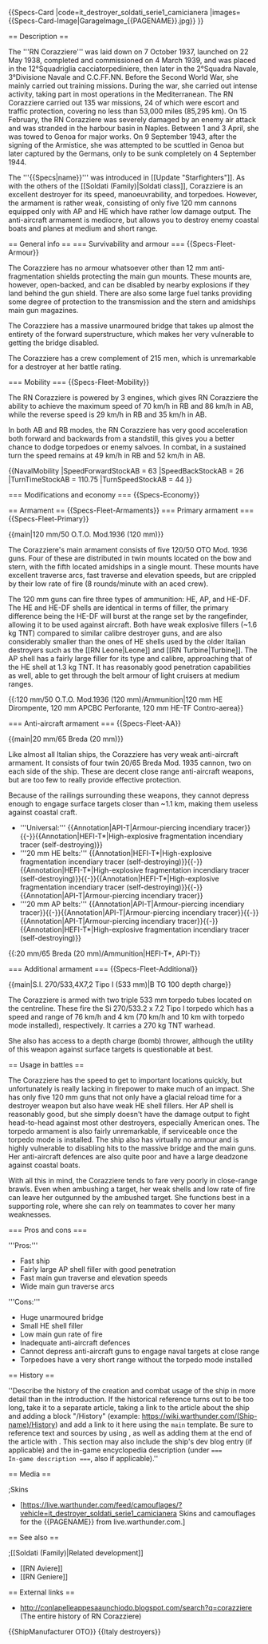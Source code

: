 {{Specs-Card
|code=it_destroyer_soldati_serie1_camicianera
|images={{Specs-Card-Image|GarageImage_{{PAGENAME}}.jpg}}
}}

== Description ==
<!-- ''In the first part of the description, cover the history of the ship's creation and military application. In the second part, tell the reader about using this ship in the game. Add a screenshot: if a beginner player has a hard time remembering vehicles by name, a picture will help them identify the ship in question.'' -->
The '''RN Corazziere''' was laid down on 7 October 1937, launched on 22 May 1938, completed and commissioned on 4 March 1939, and was placed in the 12°Squadriglia cacciatorpediniere, then later in the 2°Squadra Navale, 3°Divisione Navale and C.C.FF.NN. Before the Second World War, she mainly carried out training missions. During the war, she carried out intense activity, taking part in most operations in the Mediterranean. The RN Corazziere carried out 135 war missions, 24 of which were escort and traffic protection, covering no less than 53,000 miles (85,295 km). On 15 February, the RN Corazziere was severely damaged by an enemy air attack and was stranded in the harbour basin in Naples. Between 1 and 3 April, she was towed to Genoa for major works. On 9 September 1943, after the signing of the Armistice, she was attempted to be scuttled in Genoa but later captured by the Germans, only to be sunk completely on 4 September 1944.

The '''{{Specs|name}}''' was introduced in [[Update "Starfighters"]]. As with the others of the [[Soldati (Family)|Soldati class]], Corazziere is an excellent destroyer for its speed, manoeuvrability, and torpedoes. However, the armament is rather weak, consisting of only five 120 mm cannons equipped only with AP and HE which have rather low damage output. The anti-aircraft armament is mediocre, but allows you to destroy enemy coastal boats and planes at medium and short range.

== General info ==
=== Survivability and armour ===
{{Specs-Fleet-Armour}}
<!-- ''Talk about the vehicle's armour. Note the most well-defended and most vulnerable zones, e.g. the ammo magazine. Evaluate the composition of components and assemblies responsible for movement and manoeuvrability. Evaluate the survivability of the primary and secondary armaments separately. Don't forget to mention the size of the crew, which plays an important role in fleet mechanics. Save tips on preserving survivability for the "Usage in battles" section. If necessary, use a graphical template to show the most well-protected or most vulnerable points in the armour.'' -->
The Corazziere has no armour whatsoever other than 12 mm anti-fragmentation shields protecting the main gun mounts. These mounts are, however, open-backed, and can be disabled by nearby explosions if they land behind the gun shield. There are also some large fuel tanks providing some degree of protection to the transmission and the stern and amidships main gun magazines.

The Corazziere has a massive unarmoured bridge that takes up almost the entirety of the forward superstructure, which makes her very vulnerable to getting the bridge disabled.

The Corazziere has a crew complement of 215 men, which is unremarkable for a destroyer at her battle rating.

=== Mobility ===
{{Specs-Fleet-Mobility}}
<!-- ''Write about the ship's mobility. Evaluate its power and manoeuvrability, rudder rerouting speed, stopping speed at full tilt, with its maximum forward and reverse speed.'' -->
The RN Corazziere is powered by 3 engines, which gives RN Corazziere the ability to achieve the maximum speed of 70 km/h in RB and 86 km/h in AB, while the reverse speed is 29 km/h in RB and 35 km/h in AB.

In both AB and RB modes, the RN Corazziere has very good acceleration both forward and backwards from a standstill, this gives you a better chance to dodge torpedoes or enemy salvoes. In combat, in a sustained turn the speed remains at 49 km/h in RB and 52 km/h in AB.

{{NavalMobility
|SpeedForwardStockAB = 63
|SpeedBackStockAB = 26
|TurnTimeStockAB = 110.75
|TurnSpeedStockAB = 44
}}

=== Modifications and economy ===
{{Specs-Economy}}

== Armament ==
{{Specs-Fleet-Armaments}}
=== Primary armament ===
{{Specs-Fleet-Primary}}
<!-- ''Provide information about the characteristics of the primary armament. Evaluate their efficacy in battle based on their reload speed, ballistics and the capacity of their shells. Add a link to the main article about the weapon: <code><nowiki>{{main|Weapon name (calibre)}}</nowiki></code>. Broadly describe the ammunition available for the primary armament, and provide recommendations on how to use it and which ammunition to choose.'' -->
{{main|120 mm/50 O.T.O. Mod.1936 (120 mm)}}

The Corazziere's main armament consists of five 120/50 OTO Mod. 1936 guns. Four of these are distributed in twin mounts located on the bow and stern, with the fifth located amidships in a single mount. These mounts have excellent traverse arcs, fast traverse and elevation speeds, but are crippled by their low rate of fire (8 rounds/minute with an aced crew).

The 120 mm guns can fire three types of ammunition: HE, AP, and HE-DF. The HE and HE-DF shells are identical in terms of filler, the primary difference being the HE-DF will burst at the range set by the rangefinder, allowing it to be used against aircraft. Both have weak explosive fillers (~1.6 kg TNT) compared to similar calibre destroyer guns, and are also considerably smaller than the ones of HE shells used by the older Italian destroyers such as the [[RN Leone|Leone]] and [[RN Turbine|Turbine]]. The AP shell has a fairly large filler for its type and calibre, approaching that of the HE shell at 1.3 kg TNT. It has reasonably good penetration capabilities as well, able to get through the belt armour of light cruisers at medium ranges.

{{:120 mm/50 O.T.O. Mod.1936 (120 mm)/Ammunition|120 mm HE Dirompente, 120 mm APCBC Perforante, 120 mm HE-TF Contro-aerea}}

=== Anti-aircraft armament ===
{{Specs-Fleet-AA}}
<!-- ''An important part of the ship's armament responsible for air defence. Anti-aircraft armament is defined by the weapon chosen with the control <code>Select anti-aircraft weapons</code>. Talk about the ship's anti-air cannons and machine guns, the number of guns and their positions, their effective range, and about their overall effectiveness – including against surface targets. If there are no anti-aircraft armaments, remove this section.'' -->
{{main|20 mm/65 Breda (20 mm)}}

Like almost all Italian ships, the Corazziere has very weak anti-aircraft armament. It consists of four twin 20/65 Breda Mod. 1935 cannon, two on each side of the ship. These are decent close range anti-aircraft weapons, but are too few to really provide effective protection.

Because of the railings surrounding these weapons, they cannot depress enough to engage surface targets closer than ~1.1 km, making them useless against coastal craft.

* '''Universal:''' {{Annotation|API-T|Armour-piercing incendiary tracer}}{{-}}{{Annotation|HEFI-T*|High-explosive fragmentation incendiary tracer (self-destroying)}}
* '''20 mm HE belts:''' {{Annotation|HEFI-T*|High-explosive fragmentation incendiary tracer (self-destroying)}}{{-}}{{Annotation|HEFI-T*|High-explosive fragmentation incendiary tracer (self-destroying)}}{{-}}{{Annotation|HEFI-T*|High-explosive fragmentation incendiary tracer (self-destroying)}}{{-}}{{Annotation|API-T|Armour-piercing incendiary tracer}}
* '''20 mm AP belts:''' {{Annotation|API-T|Armour-piercing incendiary tracer}}{{-}}{{Annotation|API-T|Armour-piercing incendiary tracer}}{{-}}{{Annotation|API-T|Armour-piercing incendiary tracer}}{{-}}{{Annotation|HEFI-T*|High-explosive fragmentation incendiary tracer (self-destroying)}}

{{:20 mm/65 Breda (20 mm)/Ammunition|HEFI-T*, API-T}}

=== Additional armament ===
{{Specs-Fleet-Additional}}
<!-- ''Describe the available additional armaments of the ship: depth charges, mines, torpedoes. Talk about their positions, available ammunition and launch features such as dead zones of torpedoes. If there is no additional armament, remove this section.'' -->
{{main|S.I. 270/533,4X7,2 Tipo I (533 mm)|B TG 100 depth charge}}

The Corazziere is armed with two triple 533 mm torpedo tubes located on the centreline. These fire the Si 270/533.2 x 7.2 Tipo I torpedo which has a speed and range of 76 km/h and 4 km (70 km/h and 10 km with torpedo mode installed), respectively. It carries a 270 kg TNT warhead.

She also has access to a depth charge (bomb) thrower, although the utility of this weapon against surface targets is questionable at best.

== Usage in battles ==
<!-- ''Describe the technique of using this ship, the characteristics of her use in a team and tips on strategy. Abstain from writing an entire guide – don't try to provide a single point of view, but give the reader food for thought. Talk about the most dangerous opponents for this vehicle and provide recommendations on fighting them. If necessary, note the specifics of playing with this vehicle in various modes (AB, RB, SB).'' -->
The Corazziere has the speed to get to important locations quickly, but unfortunately is really lacking in firepower to make much of an impact. She has only five 120 mm guns that not only have a glacial reload time for a destroyer weapon but also have weak HE shell fillers. Her AP shell is reasonably good, but she simply doesn't have the damage output to fight head-to-head against most other destroyers, especially American ones. The torpedo armament is also fairly unremarkable, if serviceable once the torpedo mode is installed. The ship also has virtually no armour and is highly vulnerable to disabling hits to the massive bridge and the main guns. Her anti-aircraft defences are also quite poor and have a large deadzone against coastal boats.

With all this in mind, the Corazziere tends to fare very poorly in close-range brawls. Even when ambushing a target, her weak shells and low rate of fire can leave her outgunned by the ambushed target. She functions best in a supporting role, where she can rely on teammates to cover her many weaknesses.

=== Pros and cons ===
<!-- ''Summarise and briefly evaluate the vehicle in terms of its characteristics and combat effectiveness. Mark its pros and cons in the bulleted list. Try not to use more than 6 points for each of the characteristics. Avoid using categorical definitions such as "bad", "good" and the like - use substitutions with softer forms such as "inadequate" and "effective".'' -->

'''Pros:'''

* Fast ship
* Fairly large AP shell filler with good penetration
* Fast main gun traverse and elevation speeds
* Wide main gun traverse arcs

'''Cons:'''

* Huge unarmoured bridge
* Small HE shell filler
* Low main gun rate of fire
* Inadequate anti-aircraft defences
* Cannot depress anti-aircraft guns to engage naval targets at close range
* Torpedoes have a very short range without the torpedo mode installed

== History ==
<!-- ''Describe the history of the creation and combat usage of the ship in more detail than in the introduction. If the historical reference turns out to be too long, take it to a separate article, taking a link to the article about the ship and adding a block "/History" (example: <nowiki>https://wiki.warthunder.com/(Ship-name)/History</nowiki>) and add a link to it here using the <code>main</code> template. Be sure to reference text and sources by using <code><nowiki><ref></ref></nowiki></code>, as well as adding them at the end of the article with <code><nowiki><references /></nowiki></code>. This section may also include the ship's dev blog entry (if applicable) and the in-game encyclopedia description (under <code><nowiki>=== In-game description ===</nowiki></code>, also if applicable).'' -->
''Describe the history of the creation and combat usage of the ship in more detail than in the introduction. If the historical reference turns out to be too long, take it to a separate article, taking a link to the article about the ship and adding a block "/History" (example: <nowiki>https://wiki.warthunder.com/(Ship-name)/History</nowiki>) and add a link to it here using the <code>main</code> template. Be sure to reference text and sources by using <code><nowiki><ref></ref></nowiki></code>, as well as adding them at the end of the article with <code><nowiki><references /></nowiki></code>. This section may also include the ship's dev blog entry (if applicable) and the in-game encyclopedia description (under <code><nowiki>=== In-game description ===</nowiki></code>, also if applicable).''

== Media ==
<!-- ''Excellent additions to the article would be video guides, screenshots from the game, and photos.'' -->

;Skins

* [https://live.warthunder.com/feed/camouflages/?vehicle=it_destroyer_soldati_serie1_camicianera Skins and camouflages for the {{PAGENAME}} from live.warthunder.com.]

== See also ==
<!-- ''Links to articles on the War Thunder Wiki that you think will be useful for the reader, for example:''
* ''reference to the series of the ship;''
* ''links to approximate analogues of other nations and research trees.'' -->

;[[Soldati (Family)|Related development]]

* [[RN Aviere]]
* [[RN Geniere]]

== External links ==
<!-- ''Paste links to sources and external resources, such as:''
* ''topic on the official game forum;''
* ''other literature.'' -->

* http://conlapelleappesaaunchiodo.blogspot.com/search?q=corazziere (The entire history of RN Corazziere)

{{ShipManufacturer OTO}}
{{Italy destroyers}}